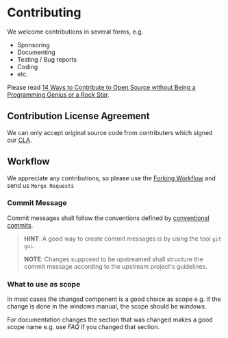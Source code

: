 # Contributing

We welcome contributions in several forms, e.g.

* Sponsoring
* Documenting
* Testing / Bug reports
* Coding
* etc.

Please read [14 Ways to Contribute to Open Source without Being a Programming Genius or a Rock Star](https://smartbear.com/blog/test-and-monitor/14-ways-to-contribute-to-open-source-without-being/ ).

## Contribution License Agreement
We can only accept original source code from contributers which signed our
[CLA](CLA-1_0.pdf).

## Workflow
We appreciate any contributions, so please use the [Forking Workflow](https://www.atlassian.com/git/tutorials/comparing-workflows/forking-workflow)
and send us `Merge Requests`

### Commit Message

Commit messages shall follow the conventions defined by [conventional commits](https://www.conventionalcommits.org/en/v1.0.0/).

> **HINT**: A good way to create commit messages is by using the tool `git gui`.
>
> **NOTE**: Changes supposed to be upstreamed shall structure the commit message
> according to the upstream project's guidelines.

### What to use as scope

In most cases the changed component is a good choice as scope
e.g. if the change is done in the windows manual, the scope should be *windows*.

For documentation changes the section that was changed makes a good scope name
e.g. use *FAQ* if you changed that section.
